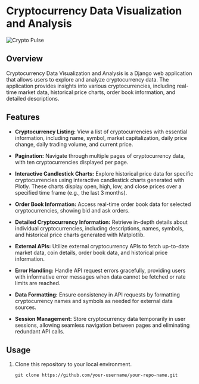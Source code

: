 # Cryptocurrency Data Visualization and Analysis

![Crypto Pulse](link_to_your_logo_or_image.png)

## Overview

Cryptocurrency Data Visualization and Analysis is a Django web application that allows users to explore and analyze cryptocurrency data. The application provides insights into various cryptocurrencies, including real-time market data, historical price charts, order book information, and detailed descriptions.

## Features

- **Cryptocurrency Listing:** View a list of cryptocurrencies with essential information, including name, symbol, market capitalization, daily price change, daily trading volume, and current price.

- **Pagination:** Navigate through multiple pages of cryptocurrency data, with ten cryptocurrencies displayed per page.

- **Interactive Candlestick Charts:** Explore historical price data for specific cryptocurrencies using interactive candlestick charts generated with Plotly. These charts display open, high, low, and close prices over a specified time frame (e.g., the last 3 months).

- **Order Book Information:** Access real-time order book data for selected cryptocurrencies, showing bid and ask orders.

- **Detailed Cryptocurrency Information:** Retrieve in-depth details about individual cryptocurrencies, including descriptions, names, symbols, and historical price charts generated with Matplotlib.

- **External APIs:** Utilize external cryptocurrency APIs to fetch up-to-date market data, coin details, order book data, and historical price information.

- **Error Handling:** Handle API request errors gracefully, providing users with informative error messages when data cannot be fetched or rate limits are reached.

- **Data Formatting:** Ensure consistency in API requests by formatting cryptocurrency names and symbols as needed for external data sources.

- **Session Management:** Store cryptocurrency data temporarily in user sessions, allowing seamless navigation between pages and eliminating redundant API calls.

## Usage

1. Clone this repository to your local environment.
   ```shell
   git clone https://github.com/your-username/your-repo-name.git

